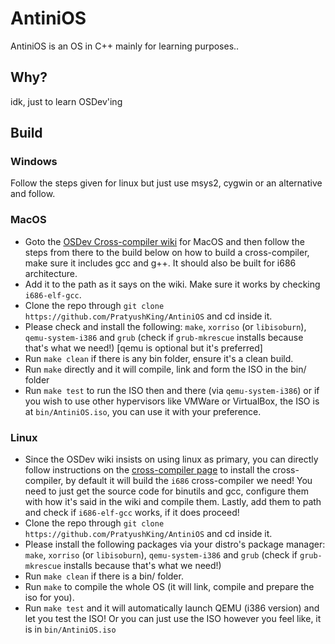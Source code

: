 # AntiniOS
AntiniOS is an OS in C++ mainly for learning purposes..

## Why?
idk, just to learn OSDev'ing

## Build
### Windows
Follow the steps given for linux but just use msys2, cygwin or an alternative and follow.

### MacOS
- Goto the [OSDev Cross-compiler wiki](https://wiki.osdev.org/GCC_Cross-Compiler#macOS_Users) for MacOS and then follow the steps from there to the build below on how to build a cross-compiler, make sure it includes gcc and g++. It should also be built for i686 architecture.
- Add it to the path as it says on the wiki. Make sure it works by checking `i686-elf-gcc`.
- Clone the repo through `git clone https://github.com/PratyushKing/AntiniOS` and cd inside it.
- Please check and install the following: `make`, `xorriso` (or `libisoburn`), `qemu-system-i386` and `grub` (check if `grub-mkrescue` installs because that's what we need!) [qemu is optional but it's preferred]
- Run `make clean` if there is any bin folder, ensure it's a clean build.
- Run `make` directly and it will compile, link and form the ISO in the bin/ folder
- Run `make test` to run the ISO then and there (via `qemu-system-i386`) or if you wish to use other hypervisors like VMWare or VirtualBox, the ISO is at `bin/AntiniOS.iso`, you can use it with your preference.

### Linux
- Since the OSDev wiki insists on using linux as primary, you can directly follow instructions on the [cross-compiler page](https://wiki.osdev.org/GCC_Cross-Compiler) to install the cross-compiler, by default it will build the `i686` cross-compiler we need! You need to just get the source code for binutils and gcc, configure them with how it's said in the wiki and compile them. Lastly, add them to path and check if `i686-elf-gcc` works, if it does proceed!
- Clone the repo through `git clone https://github.com/PratyushKing/AntiniOS` and cd inside it.
- Please install the following packages via your distro's package manager: `make`, `xorriso` (or `libisoburn`), `qemu-system-i386` and `grub` (check if `grub-mkrescue` installs because that's what we need!)
- Run `make clean` if there is a bin/ folder.
- Run `make` to compile the whole OS (it will link, compile and prepare the iso for you).
- Run `make test` and it will automatically launch QEMU (i386 version) and let you test the ISO! Or you can just use the ISO however you feel like, it is in `bin/AntiniOS.iso`